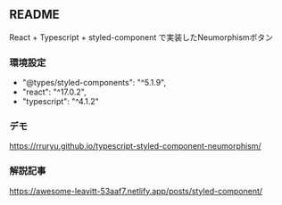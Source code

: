 ## README
React + Typescript + styled-component で実装したNeumorphismボタン

### 環境設定
- "@types/styled-components": "^5.1.9",
- "react": "^17.0.2",
- "typescript": "^4.1.2"

### デモ
https://rruryu.github.io/typescript-styled-component-neumorphism/

### 解説記事
https://awesome-leavitt-53aaf7.netlify.app/posts/styled-component/
